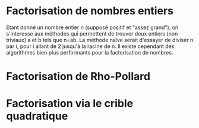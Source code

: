 # Factorisation de nombres entiers

Etant donné un nombre entier n (supposé positif et "assez grand"), on s'interesse aux méthodes qui permettent de trouver deux entiers (non triviaux) a et b tels que n=ab.
La méthode naîve serait d'essayer de diviser n par i, pour i allant de 2 jusqu'à la racine de n. Il existe cependant des algorithmes bien plus performants pour la factorisation de nombres.

# Factorisation de Rho-Pollard 

# Factorisation via le crible quadratique
